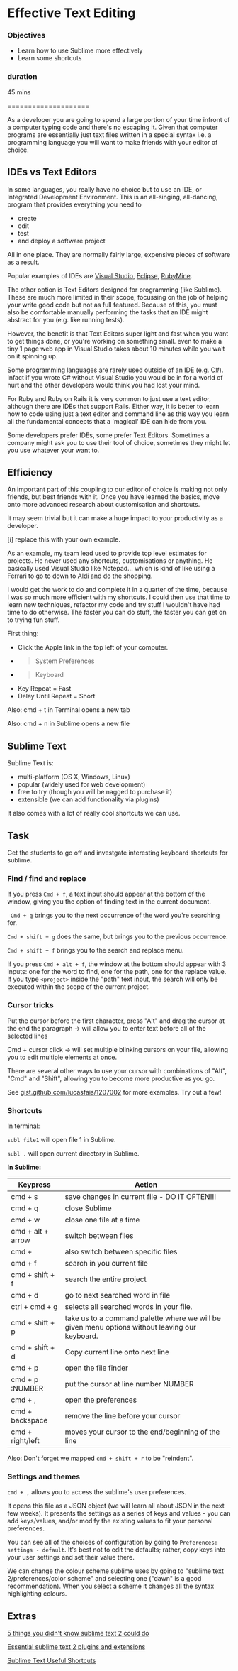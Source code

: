 # Effective Text Editing

### Objectives
* Learn how to use Sublime more effectively
* Learn some shortcuts

### duration

45 mins

====================

As a developer you are going to spend a large portion of your time infront of a computer typing code and there's no escaping it. Given that computer programs are essentially just text files written in a special syntax i.e. a programming language you will want to make friends with your editor of choice.


## IDEs vs Text Editors

In some languages, you really have no choice but to use an IDE, or Integrated Development Environment. This is an all-singing, all-dancing, program that provides everything you need to 

* create 
* edit
* test 
* and deploy a software project 

All in one place. They are normally fairly large, expensive pieces of software as a result.

Popular examples of IDEs are [Visual Studio](https://www.visualstudio.com/), [Eclipse](https://eclipse.org/), [RubyMine](https://www.jetbrains.com/ruby/).

The other option is Text Editors designed for programming (like Sublime). These are much more limited in their scope, focussing on the job of helping your write good code but not as full featured. Because of this, you must also be comfortable manually performing the tasks that an IDE might abstract for you (e.g. like running tests).

However, the benefit is that Text Editors super light and fast when you want to get things done, or you're working on something small. even to make a tiny 1 page web app in Visual Studio takes about 10 minutes while you wait on it spinning up.

Some programming languages are rarely used outside of an IDE (e.g. C#). Infact if you wrote C# without Visual Studio you would be in for a world of hurt and the other developers would think you had lost your mind. 

For Ruby and Ruby on Rails it is very common to just use a text editor, although there are IDEs that support Rails. Either way, it is better to learn how to code using just a text editor and command line as this way you learn all the fundamental concepts that a 'magical' IDE can hide from you.

Some developers prefer IDEs, some prefer Text Editors. Sometimes a company might ask you to use their tool of choice, sometimes they might let you use whatever your want to.

## Efficiency

An important part of this coupling to our editor of choice is making not only friends, but best friends with it. Once you have learned the basics, move onto more advanced research about customisation and shortcuts.

It may seem trivial but it can make a huge impact to your productivity as a developer.

[i] replace this with your own example. 

As an example, my team lead used to provide top level estimates for projects. He never used any shortcuts, customisations or anything. He basically used Visual Studio like Notepad... which is kind of like using a Ferrari to go to down to Aldi and do the shopping.

I would get the work to do and complete it in a quarter of the time, because I was so much more efficient with my shortcuts. I could then use that time to learn new techniques, refactor my code and try stuff I wouldn't have had time to do otherwise. The faster you can do stuff, the faster you can get on to trying fun stuff.

First thing: 

 - Click the Apple link in the top left of your computer.
 - > System Preferences
 - > Keyboard
 - Key Repeat = Fast
 - Delay Until Repeat = Short

Also: cmd + t in Terminal opens a new tab

Also: cmd + n in Sublime opens a new file

## Sublime Text

Sublime Text is:

* multi-platform (OS X, Windows, Linux)
* popular (widely used for web development)
* free to try (though you will be nagged to purchase it)
* extensible (we can add functionality via plugins)

It also comes with a lot of really cool shortcuts we can use.

## Task

Get the students to go off and investgate interesting keyboard shortcuts for sublime.


### Find / find and replace

If you press `Cmd + f`, a text input should appear at the bottom of the window, giving you the option of finding text in the current document.

` Cmd + g` brings you to the next occurrence of the word you're searching for.

`Cmd + shift + g` does the same, but brings you to the previous occurrence.

`Cmd + shift + f` brings you to the search and replace menu.

If you press `Cmd + alt + f`, the window at the bottom should appear with 3 inputs: one for the word to find, one for the path, one for the replace value. If you type `<project>` inside the "path" text input, the search will only be executed within the scope of the current project.


### Cursor tricks

Put the cursor before the first character, press "Alt" and drag the cursor at the end the paragraph -> will allow you to enter text before all of the selected lines

Cmd + cursor click -> will set multiple blinking cursors on your file, allowing you to edit multiple elements at once. 

There are several other ways to use your cursor with combinations of "Alt", "Cmd" and "Shift", allowing you to become more productive as you go. 

See [gist.github.com/lucasfais/1207002](https://gist.github.com/lucasfais/1207002) for more examples. Try out a few! 


### Shortcuts

In terminal: 

`subl file1` will open file 1 in Sublime.

`subl .` will open current directory in Sublime. 

**In Sublime:**

Keypress          |  Action
------------------|--------- 
cmd + s           |  save changes in current file - DO IT OFTEN!!!
cmd + q           |  close Sublime
cmd + w           |  close one file at a time
cmd + alt + arrow |  switch between files
cmd + <number>    |  also switch between specific files
cmd + f           |  search in you current file
cmd + shift + f   |  search the entire project
cmd + d           |  go to next searched word in file
ctrl + cmd + g    |  selects all searched words in your file.
cmd + shift + p   |  take us to a command palette where we will be given menu options without leaving our keyboard.
cmd + shift + d	 | Copy current line onto next line
cmd + p           |  open the file finder
cmd + p :NUMBER   |  put the cursor at line number NUMBER
cmd + ,           |  open the preferences
cmd + backspace   |  remove the line before your cursor
cmd + right/left  |  moves your cursor to the end/beginning of the line

Also: Don't forget we mapped `cmd + shift + r` to be "reindent".


### Settings and themes

`cmd + ,` allows you to access the sublime's user preferences.

It opens this file as a JSON object (we will learn all about JSON in the next few weeks). 
It presents the settings as a series of keys and values - you can add keys/values, and/or modify the existing values to fit your personal preferences.

You can see all of the choices of configuration by going to `Preferences: settings - default`. It's best not to edit the defaults; rather, copy keys into your user settings and set their value there.

We can change the colour scheme sublime uses by going to "sublime text 2/preferences/color scheme" and selecting one ("dawn" is a good recommendation). When you select a scheme it changes all the syntax highlighting colours.



## Extras

[5 things you didn't know sublime text 2 could do](http://www.creativebloq.com/design/5-things-you-didnt-know-sublime-text-2-could-do-1132849)

[Essential sublime text 2 plugins and extensions](http://net.tutsplus.com/tutorials/tools-and-tips/essential-sublime-text-2-plugins-and-extensions/)

[Sublime Text Useful Shortcuts](https://gist.github.com/lucasfais/1207002)


